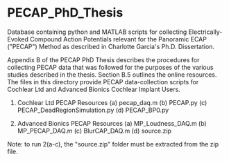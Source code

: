 # PECAP_PhD_Thesis
Database containing python and MATLAB scripts for collecting Electrically-Evoked Compound Action Potentials 
  relevant for the Panoramic ECAP ("PECAP") Method as described in Charlotte Garcia's Ph.D. Dissertation.

Appendix B of the PECAP PhD Thesis describes the procedures for collecting PECAP data that was followed for 
  the purposes of the various studies described in the thesis.
Section B.5 outlines the online resources. The files in this directory provide PECAP data-collection scripts 
  for Cochlear Ltd and Advanced Bionics Cochlear Implant Users.

1. Cochlear Ltd PECAP Resources
  (a) pecap_daq.m
  (b) PECAP.py
  (c) PECAP_DeadRegionSimulation.py
  (d) PECAP_BP0.py

2. Advanced Bionics PECAP Resources
  (a) MP_Loudness_DAQ.m
  (b) MP_PECAP_DAQ.m
  (c) BlurCAP_DAQ.m
  (d) source.zip
  
Note: to run 2(a-c), the "source.zip" folder must be extracted from the zip file.
